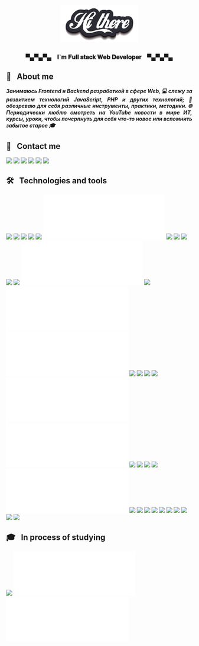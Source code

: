 <h1 align="center"><img src="https://github.com/ProMastersss/ProMastersss/blob/main/src/images/hi.png" /></h1>
<h3 align="center">▀▄▀▄▀▄ &nbsp;&nbsp; 𝐈`𝐦 𝐅𝐮𝐥𝐥 𝐬𝐭𝐚𝐜𝐤 𝐖𝐞𝐛 𝐃𝐞𝐯𝐞𝐥𝐨𝐩𝐞𝐫 &nbsp;&nbsp; ▀▄▀▄▀▄</h3>

## 💁 &nbsp; About me

<p align="justify" style="font-weight: bold;"><i>Занимаюсь Frontend и Backend разработкой в сфере Web, 💻 cлежу за развитием технологий JavaScript, PHP и других технологий; 👀 обозреваю для себя различные инструменты, практики, методики. 🌐 Периодически люблю смотреть на YouTube новости в мире ИТ, курсы, уроки, чтобы почерпнуть для себя что-то новое или вспомнить забытое старое 🎓</i></p>

## 📓 &nbsp; Contact me

<p>
<a href="mailto:promasters93@gmail.com"><img src="https://img.shields.io/badge/Gmail-D14836?style=for-the-badge&logo=gmail&logoColor=white" /></a>
<a href="https://t.me/ProMastersss"><img src="https://img.shields.io/badge/Telegram-2CA5E0?style=for-the-badge&logo=telegram&logoColor=white" /></a>
<a href="https://youtube.com/@ProMasters93"><img src="https://img.shields.io/badge/YouTube-FF0000?style=for-the-badge&logo=youtube&logoColor=white" /></a>
<a href="https://leetcode.com/promasters93/"><img src="https://img.shields.io/badge/-LeetCode-FFA116?style=for-the-badge&logo=LeetCode&logoColor=black" /></a>
<a href="https://www.codewars.com/users/ProMastersss"><img src="https://img.shields.io/badge/Codewars-B1361E?style=for-the-badge&logo=Codewars&logoColor=white" /></a>
<a href="https://github.com/ProMastersss"><img src="https://img.shields.io/badge/GitHub-100000?style=for-the-badge&logo=github&logoColor=white" /></a>
</p>

## 🛠 &nbsp; Technologies and tools

  <!-- width="120" height="44" -->
<span align="center">
  <img src="https://readme-components.vercel.app/api?component=logo&logo=javascript&desc=JavaScript&textfill=ffffff&fill=111111&svgfill=F7DF1E" />
  <img src="https://readme-components.vercel.app/api?component=logo&logo=typescript&desc=TypeScript&textfill=ffffff&fill=111111&svgfill=3178C6" />
  <img src="https://readme-components.vercel.app/api?component=logo&logo=react&textfill=ffffff&fill=111111&svgfill=61DAFB" />
  <img src="https://readme-components.vercel.app/api?component=logo&logo=angular&textfill=ffffff&fill=111111&svgfill=DD0031" />
  <img src="https://readme-components.vercel.app/api?component=logo&logo=reactivex&&desc=RxJS&textfill=ffffff&fill=111111&svgfill=B7178C" />
  <img src="https://github.com/ProMastersss/ProMastersss/blob/main/src/images/tech/Next.svg" />
  <img src="https://readme-components.vercel.app/api?component=logo&logo=redux&textfill=ffffff&fill=111111&svgfill=764ABC" />
  <img src="https://readme-components.vercel.app/api?component=logo&logo=webpack&textfill=ffffff&fill=111111&svgfill=8DD6F9" />
  <img src="https://readme-components.vercel.app/api?component=logo&logo=html5&&desc=HTML&textfill=ffffff&fill=111111&svgfill=E34F26" />
  <img src="https://readme-components.vercel.app/api?component=logo&logo=css3&&desc=CSS&textfill=ffffff&fill=111111&svgfill=1572B6" />
  <img src="https://readme-components.vercel.app/api?component=logo&logo=sass&textfill=ffffff&fill=111111&svgfill=CC6699" />
  <img src="https://github.com/ProMastersss/ProMastersss/blob/main/src/images/tech/Less.svg" />
  <img src="https://readme-components.vercel.app/api?component=logo&logo=graphql&desc=GraphQl&textfill=ffffff&fill=111111&svgfill=E10098" />
  <img src="https://github.com/ProMastersss/ProMastersss/blob/main/src/images/tech/Node.svg" />
  <img src="https://github.com/ProMastersss/ProMastersss/blob/main/src/images/tech/Sequelize.svg" />
  <img src="https://readme-components.vercel.app/api?component=logo&logo=nestjs&desc=Nest&textfill=ffffff&fill=111111&svgfill=E0234E" />
  <img src="https://readme-components.vercel.app/api?component=logo&logo=jest&textfill=ffffff&fill=111111&svgfill=C21325" />
  <img src="https://readme-components.vercel.app/api?component=logo&logo=php&desc=PHP&textfill=ffffff&fill=111111&svgfill=777BB4" />
  <img src="https://readme-components.vercel.app/api?component=logo&logo=laravel&textfill=ffffff&fill=111111&svgfill=FF2D20" />
  <img src="https://github.com/ProMastersss/ProMastersss/blob/main/src/images/tech/PHPUnit.svg" />
  <img src="https://github.com/ProMastersss/ProMastersss/blob/main/src/images/tech/Codeception.svg" />
  <img src="https://readme-components.vercel.app/api?component=logo&logo=nginx&desc=NGINX&textfill=ffffff&fill=111111&svgfill=009639" />
  <img src="https://readme-components.vercel.app/api?component=logo&logo=mysql&textfill=ffffff&fill=111111&svgfill=4479A1" />
  <img src="https://readme-components.vercel.app/api?component=logo&logo=postgresql&desc=PostgreSql&textfill=ffffff&fill=111111&svgfill=4169E1" />
  <img src="https://readme-components.vercel.app/api?component=logo&logo=mongodb&desc=MongoDB&textfill=ffffff&fill=111111&svgfill=47A248" />
  <img src="https://github.com/ProMastersss/ProMastersss/blob/main/src/images/tech/ClickHouse.svg" />
  <img src="https://readme-components.vercel.app/api?component=logo&logo=docker&textfill=ffffff&fill=111111&svgfill=2496ED" />
  <img src="https://readme-components.vercel.app/api?component=logo&logo=gitlab&desc=GitLab&textfill=ffffff&fill=111111&svgfill=FC6D26" />
  <img src="https://readme-components.vercel.app/api?component=logo&logo=github&desc=GitHub&textfill=ffffff&fill=111111&svgfill=ffffff" />
  <img src="https://readme-components.vercel.app/api?component=logo&logo=jira&textfill=ffffff&fill=111111&svgfill=0052CC" />
  <img src="https://readme-components.vercel.app/api?component=logo&logo=confluence&textfill=ffffff&fill=111111&svgfill=172B4D" />
  <img src="https://readme-components.vercel.app/api?component=logo&logo=prettier&textfill=ffffff&fill=111111&svgfill=F7B93E" />
  <img src="https://readme-components.vercel.app/api?component=logo&logo=eslint&textfill=ffffff&fill=111111&svgfill=4B32C3" />
  <img src="https://readme-components.vercel.app/api?component=logo&logo=googlechrome&desc=Google%20Chrome&textfill=ffffff&fill=111111&svgfill=4285F4" />
  <img src="https://readme-components.vercel.app/api?component=logo&logo=linux&textfill=ffffff&fill=111111&svgfill=FCC624" />
  <img src="https://readme-components.vercel.app/api?component=logo&logo=visualstudiocode&desc=VS%20Code&textfill=ffffff&fill=111111&svgfill=007ACC" />
</span>

## 🎓 &nbsp; In process of studying

<span>
  <img src="https://readme-components.vercel.app/api?component=logo&logo=angularuniversal&desc=Angular%20Universal&textfill=ffffff&fill=111111&svgfill=00ACC1" />
  <img src="https://github.com/ProMastersss/ProMastersss/blob/main/src/images/tech/Vue.svg" />
  <!-- <img src="https://github.com/ProMastersss/ProMastersss/blob/main/src/images/tech/Nuxt.svg" /> -->
  <img src="https://github.com/ProMastersss/ProMastersss/blob/main/src/images/tech/gRPC.svg" />
</span>
